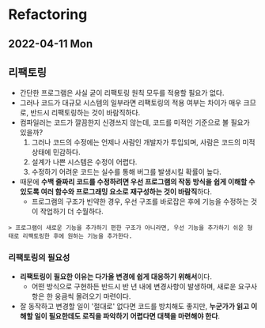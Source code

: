 # Refactoring
## 2022-04-11 Mon

## 리팩토링
* 간단한 프로그램은 사실 굳이 리팩토링 원칙 모두를 적용할 필요가 없다.
* 그러나 코드가 대규모 시스템의 일부라면 리팩토링의 적용 여부는 차이가 매우 크므로, 반드시 리팩토링하는 것이 바람직하다.
* 컴파일러는 코드가 깔끔한지 신경쓰지 않는데, 코드를 미적인 기준으로 볼 필요가 있을까?
  1. 그러나 코드의 수정에는 언제나 사람인 개발자가 투입되며, 사람은 코드의 미적 상태에 민감하다.
  2. 설계가 나쁜 시스템은 수정이 어렵다.
  3. 수정하기 어려운 코드는 실수를 통해 버그를 발생시킬 확률이 높다.
* 때문에 **수백 줄짜리 코드를 수정하려면 우선 프로그램의 작동 방식을 쉽게 이해할 수 있도록 여러 함수와 프로그래밍 요소로 재구성하는 것이 바람직**하다.
  * 프로그램의 구조가 빈약한 경우, 우선 구조를 바로잡은 후에 기능을 수정하는 것이 작업하기 더 수월하다.
```
> 프로그램이 새로운 기능을 추가하기 편한 구조가 아니라면, 우선 기능을 추가하기 쉬운 형태로 리팩토링한 후에 원하는 기능을 추가한다.
```

### 리팩토링의 필요성
* **리팩토링이 필요한 이유는 다가올 변경에 쉽게 대응하기 위해서**이다.
  * 어떤 방식으로 구현하든 반드시 반 년 내에 변경사항이 발생하며, 새로운 요구사항은 한 웅큼씩 몰려오기 마련이다.
* 잘 동작하고 변경할 일이 '절대로' 없다면 코드를 방치해도 좋지만, **누군가가 읽고 이해할 일이 필요한데도 로직을 파악하기 어렵다면 대책을 마련해야 한다**.